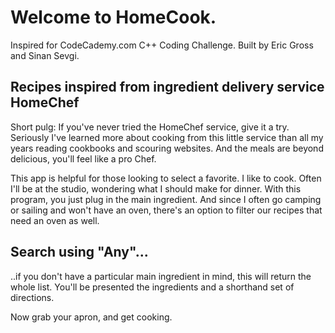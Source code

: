 # Welcome to HomeCook.
Inspired for CodeCademy.com C++ Coding Challenge.
Built by Eric Gross and Sinan Sevgi.

## Recipes inspired from ingredient delivery service HomeChef
Short pulg: If you've never tried the HomeChef service, give it a try. Seriously I've learned more about cooking from this little service than all my years reading cookbooks and scouring websites. And the meals are beyond delicious, you'll feel like a pro Chef.

This app is helpful for those looking to select a favorite. I like to cook. Often I'll be at the studio, wondering what I should make for dinner. With this program, you just plug in the main ingredient. And since I often go camping or sailing and won't have an oven, there's an option to filter our recipes that need an oven as well.

## Search using __"Any"__... 
 ..if you don't have a particular main ingredient in mind, this will return the whole list. You'll be presented the ingredients and a shorthand set of directions. 
 
 Now grab your apron, and get cooking. 
